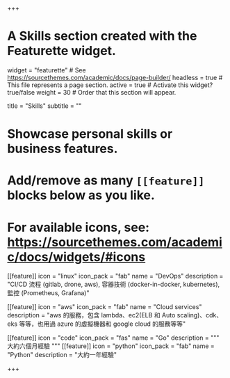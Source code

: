 +++
# A Skills section created with the Featurette widget.
widget = "featurette"  # See https://sourcethemes.com/academic/docs/page-builder/
headless = true  # This file represents a page section.
active = true  # Activate this widget? true/false
weight = 30  # Order that this section will appear.

title = "Skills"
subtitle = ""

# Showcase personal skills or business features.
# 
# Add/remove as many `[[feature]]` blocks below as you like.
# 
# For available icons, see: https://sourcethemes.com/academic/docs/widgets/#icons

[[feature]]
  icon = "linux"
  icon_pack = "fab"
  name = "DevOps"
  description = "CI/CD 流程 (gitlab, drone, aws), 容器技術 (docker-in-docker, kubernetes), 監控 (Prometheus, Grafana)"
  
[[feature]]
  icon = "aws"
  icon_pack = "fab"
  name = "Cloud services"
  description = "aws 的服務，包含 lambda、ec2(ELB 和 Auto scaling)、cdk、eks 等等，也用過 azure 的虛擬機器和 google cloud 的服務等等"  
  
[[feature]]
  icon = "code"
  icon_pack = "fas"
  name = "Go"
  description = """
  大約六個月經驗
  """
[[feature]]
  icon = "python"
  icon_pack = "fab"
  name = "Python"
  description = "大約一年經驗"

+++
